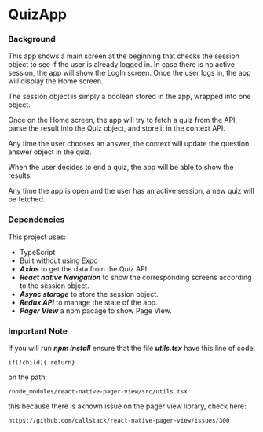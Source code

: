 # QuizApp

### Background

This app shows a main screen at the beginning that checks the session object to see if the user is already logged in. In case there is no active session, the app will show the LogIn screen. Once the user logs in, the app will display the Home screen.

The session object is simply a boolean stored in the app, wrapped into one object.

Once on the Home screen, the app will try to fetch a quiz from the API, parse the result into the Quiz object, and store it in the context API.

Any time the user chooses an answer, the context will update the question answer object in the quiz.

When the user decides to end a quiz, the app will be able to show the results.

Any time the app is open and the user has an active session, a new quiz will be fetched.

### Dependencies
This project uses:
- TypeScript
- Built without using Expo
- ***Axios*** to get the data from the Quiz API.
- ***React native Navigation*** to show the corresponding screens according to the session object.
- ***Async storage*** to store the session object.
- ***Redux API*** to manage the state of the app.
- ***Pager View*** a npm pacage to show Page View.

### Important Note

If you will run ***npm install*** ensure that the file ***utils.tsx*** have this line of code:

```
if(!child){ return}
```

on the path:

```
/node_modules/react-native-pager-view/src/utils.tsx
```

this because there is aknown issue on the pager view library, check here:

```
https://github.com/callstack/react-native-pager-view/issues/300
```
